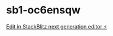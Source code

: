 # sb1-oc6ensqw

[Edit in StackBlitz next generation editor ⚡️](https://stackblitz.com/~/github.com/connectcontactus853/sb1-oc6ensqw)